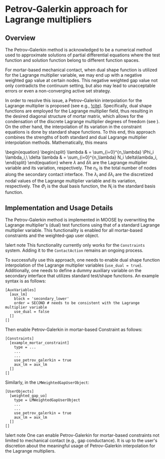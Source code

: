 # Petrov-Galerkin approach for Lagrange multipliers

## Overview

The Petrov–Galerkin method is acknowledged to be a numerical method used to approximate solutions of partial differential equations where the test function and solution function belong to different function spaces.

For mortar-based mechanical contact, when dual shape function is utilized for the Lagrange multiplier variable, we may end up with a negative weighted gap value at certain nodes. This negative weighted gap value not only contradicts the continuum setting, but also may lead to unacceptable errors or even a non-converging active set strategy.

In order to resolve this issue, a Petrov–Galerkin interpolation for the Lagrange multiplier is proposed (see e.g., [!cite](popp2014dual)). Specifically, dual shape functions are employed for the Lagrange multiplier field, thus resulting in the desired diagonal structure of mortar matrix, which allows for the condensation of the discrete Lagrange multiplier degrees of freedom (see [](VariableCondensationPreconditioner.md)). On the other hand, the interpolation of its variation in the constraint equations is done by standard shape functions. To this end, this approach combines the strengths of both standard and dual Lagrange multiplier interpolation methods.
Mathematically, this means

\begin{equation}
\begin{split}
\lambda & = \sum_{i=0}^{n_\lambda} \Phi_i \lambda_i,\\
\delta \lambda & = \sum_{i=0}^{n_\lambda} N_i \delta\lambda_i,
\end{split}
\end{equation}
where $\lambda$ and $\delta \lambda$ are the Lagrange multiplier variable and its variation, respectively.  The $n_\lambda$ is the total number of nodes along the secondary contact interface. The $\lambda_i$ and $\delta\lambda_i$ are the discretized nodal values of the Lagrange multiplier variable and its variation, respectively. The $\Phi_i$ is the dual basis function, the $N_i$ is the standard basis function.

## Implementation and Usage Details

The Petrov-Galerkin method is implemented in MOOSE by overwriting the Lagrange multiplier's (dual) test functions using that of a standard Lagrange multiplier variable. This functionality is enabled for all mortar-based constraints and the weighted-gap user object.

!alert note
This functionality currently only works for the `Constraints` system. Adding it to the `ContactAction` remains an ongoing process.

To successfully use this approach, one needs to enable dual shape function interpolation of the Lagrange multiplier variables (`use_dual = true`). Additionally, one needs to define a dummy auxiliary variable on the secondary interface that utilizes standard test/shape functions. An example syntax is as follows:


```
[AuxVariables]
  [aux_lm]
    block = 'secondary_lower'
    order = SECOND # needs to be consistent with the Lagrange multiplier variable
    use_dual = false
  []
[]
```

Then enable Petrov-Galerkin in mortar-based Constraint as follows:

```
[Constraints]
  [example_mortar_constraint]
    type = ...
    ...
    ...
    use_petrov_galerkin = true
    aux_lm = aux_lm
  []
[]
```

Similarly, in the `LMWeightedGapUserObject`:

```
[UserObjects]
  [weighted_gap_uo]
    type = LMWeightedGapUserObject
    ...
    ...
    use_petrov_galerkin = true
    aux_lm = aux_lm
  []
[]
```


!alert note
One can enable Petrov-Galerkin for mortar-based constraints not limited to mechanical contact (e.g., gap conductance). It is up to the user's discretion about the meaningful usage of Petrov-Galerkin interpolation for the Lagrange multipliers.

